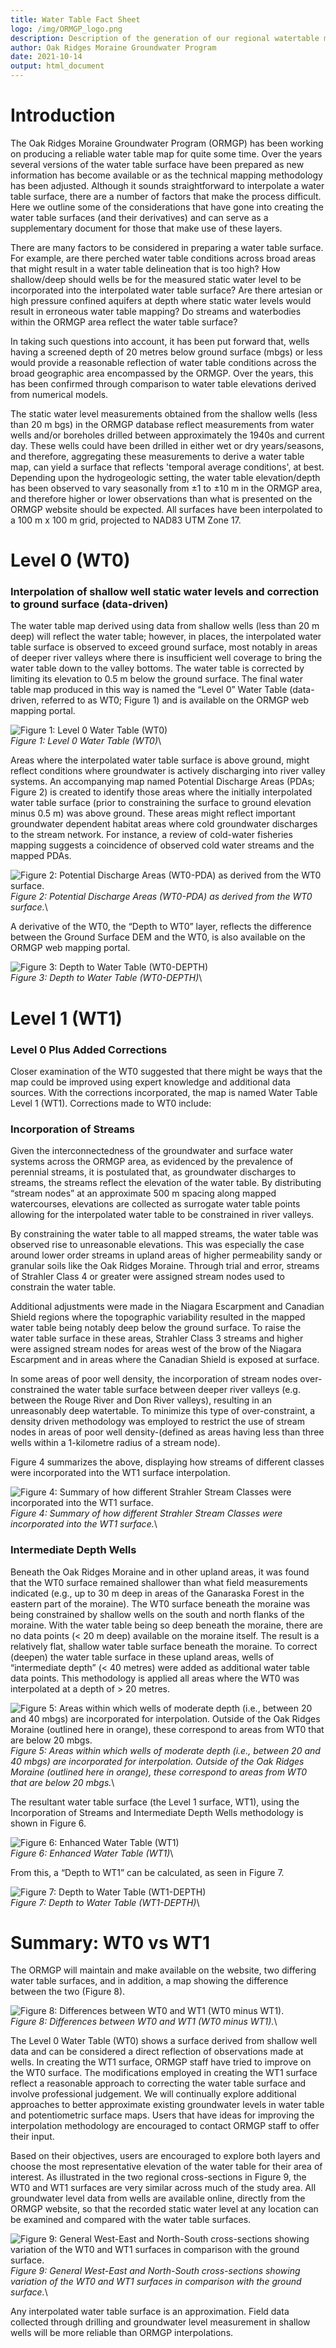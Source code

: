 ```yaml
---
title: Water Table Fact Sheet
logo: /img/ORMGP_logo.png
description: Description of the generation of our regional watertable map
author: Oak Ridges Moraine Groundwater Program
date: 2021-10-14
output: html_document
---
```



# Introduction

The Oak Ridges Moraine Groundwater Program (ORMGP) has been working on producing a reliable water table map for quite some time. Over the years several versions of the water table surface have been prepared as new information has become available or as the technical mapping methodology has been adjusted. Although it sounds straightforward to interpolate a water table surface, there are a number of factors that make the process difficult.  Here we outline some of the considerations that have gone into creating the water table surfaces (and their derivatives) and can serve as a supplementary document for those that make use of these layers.

There are many factors to be considered in preparing a water table surface. For example, are there perched water table conditions across broad areas that might result in a water table delineation that is too high? How shallow/deep should wells be for the measured static water level to be incorporated into the interpolated water table surface? Are there artesian or high pressure confined aquifers at depth where static water levels would result in erroneous water table mapping? Do streams and waterbodies within the ORMGP area reflect the water table surface?

In taking such questions into account, it has been put forward that, wells having a screened depth of 20 metres below ground surface (mbgs) or less would provide a reasonable reflection of water table conditions across the broad geographic area encompassed by the ORMGP. Over the years, this has been confirmed through comparison to water table elevations derived from numerical models. 

The static water level measurements obtained from the shallow wells (less than 20 m bgs) in the ORMGP database reflect measurements from water wells and/or boreholes drilled between approximately the 1940s and current day. These wells could have been drilled in either wet or dry years/seasons, and therefore, aggregating these measurements to derive a water table map, can yield a surface that reflects 'temporal average conditions', at best. Depending upon the hydrogeologic setting, the water table elevation/depth has been observed to vary seasonally from ±1 to ±10 m in the ORMGP area, and therefore higher or lower observations than what is presented on the ORMGP website should be expected. All surfaces have been interpolated to a 100 m x 100 m grid, projected to NAD83 UTM Zone 17.

# Level 0 (WT0) 
### Interpolation of shallow well static water levels and correction to ground surface (data-driven)

The water table map derived using data from shallow wells (less than 20 m deep) will reflect the water table; however, in places, the interpolated water table surface is observed to exceed ground surface, most notably in areas of deeper river valleys where there is insufficient well coverage to bring the water table down to the valley bottoms. The water table is corrected by limiting its elevation to 0.5 m below the ground surface. The final water table map produced in this way is named the “Level 0” Water Table (data-driven, referred to as WT0; Figure 1) and is available on the ORMGP web mapping portal.

![*Figure 1: Level 0 Water Table (WT0)*](https://raw.githubusercontent.com/OWRC/watertable/main/fig/f1.jpg)\
*Figure 1: Level 0 Water Table (WT0)*\

Areas where the interpolated water table surface is above ground, might reflect conditions where groundwater is actively discharging into river valley systems. An accompanying map named Potential Discharge Areas (PDAs; Figure 2) is created to identify those areas where the initially interpolated water table surface (prior to constraining the surface to ground elevation minus 0.5 m) was above ground. These areas might reflect important groundwater dependent habitat areas where cold groundwater discharges to the stream network. For instance, a review of cold-water fisheries mapping suggests a coincidence of observed cold water streams and the mapped PDAs. 

![*Figure 2: Potential Discharge Areas (WT0-PDA) as derived from the WT0 surface.*](https://raw.githubusercontent.com/OWRC/watertable/main/fig/f2.jpg)\
*Figure 2: Potential Discharge Areas (WT0-PDA) as derived from the WT0 surface.*\

A derivative of the WT0, the “Depth to WT0” layer, reflects the difference between the Ground Surface DEM and the WT0, is also available on the ORMGP web mapping portal.

![*Figure 3: Depth to Water Table (WT0-DEPTH)*](https://raw.githubusercontent.com/OWRC/watertable/main/fig/f3.jpg)\
*Figure 3: Depth to Water Table (WT0-DEPTH)*\



# Level 1 (WT1) 
### Level 0 Plus Added Corrections

Closer examination of the WT0 suggested that there might be ways that the map could be improved using expert knowledge and additional data sources. With the corrections incorporated, the map is named Water Table Level 1 (WT1). Corrections made to WT0 include:


### Incorporation of Streams

Given the interconnectedness of the groundwater and surface water systems across the ORMGP area, as evidenced by the prevalence of perennial streams, it is postulated that, as groundwater discharges to streams, the streams reflect the elevation of the water table. By distributing “stream nodes” at an approximate 500 m spacing along mapped watercourses, elevations are collected as surrogate water table points allowing for the interpolated water table to be constrained in river valleys. 

By constraining the water table to all mapped streams, the water table was observed rise to unreasonable elevations. This was especially the case around lower order streams in upland areas of higher permeability sandy or granular soils like the Oak Ridges Moraine. Through trial and error, streams of Strahler Class 4 or greater were assigned stream nodes used to constrain the water table.

Additional adjustments were made in the Niagara Escarpment and Canadian Shield regions where the topographic variability resulted in the mapped water table being notably deep below the ground surface. To raise the water table surface in these areas, Strahler Class 3 streams and higher were assigned stream nodes for areas west of the brow of the Niagara Escarpment and in areas where the Canadian Shield is exposed at surface.

In some areas of poor well density, the incorporation of stream nodes over-constrained the water table surface between deeper river valleys (e.g. between the Rouge River and Don River valleys), resulting in an unreasonably deep watertable. To minimize this type of over-constraint, a density driven methodology was employed to restrict the use of stream nodes in areas of poor well density-(defined as areas having less than three wells within a 1-kilometre radius of a stream node).

Figure 4 summarizes the above, displaying how streams of different classes were incorporated into the WT1 surface interpolation. 

![*Figure 4: Summary of how different Strahler Stream Classes were incorporated into the WT1 surface.*](https://raw.githubusercontent.com/OWRC/watertable/main/fig/f4.jpg)\
*Figure 4: Summary of how different Strahler Stream Classes were incorporated into the WT1 surface.*\


### Intermediate Depth Wells

Beneath the Oak Ridges Moraine and in other upland areas, it was found that the WT0 surface remained shallower than what field measurements indicated (e.g., up to 30 m deep in areas of the Ganaraska Forest in the eastern part of the moraine). The WT0 surface beneath the moraine was being constrained by shallow wells on the south and north flanks of the moraine. With the water table being so deep beneath the moraine, there are no data points (\< 20 m deep) available on the moraine itself. The result is a relatively flat, shallow water table surface beneath the moraine. To correct (deepen) the water table surface in these upland areas, wells of “intermediate depth” (\< 40 metres) were added as additional water table data points. This methodology is applied all areas where the WT0 was interpolated at a depth of \> 20 metres.

![*Figure 5: Areas within which wells of moderate depth (i.e., between 20 and 40 mbgs) are incorporated for interpolation. Outside of the Oak Ridges Moraine (outlined here in orange), these correspond to areas from WT0 that are below 20 mbgs.*](https://raw.githubusercontent.com/OWRC/watertable/main/fig/f5.jpg)\
*Figure 5: Areas within which wells of moderate depth (i.e., between 20 and 40 mbgs) are incorporated for interpolation. Outside of the Oak Ridges Moraine (outlined here in orange), these correspond to areas from WT0 that are below 20 mbgs.*\

The resultant water table surface (the Level 1 surface, WT1), using the Incorporation of Streams and Intermediate Depth Wells methodology is shown in Figure 6.

![*Figure 6: Enhanced Water Table (WT1)*](https://raw.githubusercontent.com/OWRC/watertable/main/fig/f6.jpg)\
*Figure 6: Enhanced Water Table (WT1)*\

From this, a “Depth to WT1” can be calculated, as seen in Figure 7.

![*Figure 7: Depth to Water Table (WT1-DEPTH)*](https://raw.githubusercontent.com/OWRC/watertable/main/fig/f7.jpg)\
*Figure 7: Depth to Water Table (WT1-DEPTH)*\


# Summary: WT0 vs WT1

The ORMGP will maintain and make available on the website, two differing water table surfaces, and in addition, a map showing the difference between the two (Figure 8). 

![*Figure 8: Differences between WT0 and WT1 (WT0 minus WT1).*](https://raw.githubusercontent.com/OWRC/watertable/main/fig/f8.jpg)\
*Figure 8: Differences between WT0 and WT1 (WT0 minus WT1).*\

The Level 0 Water Table (WT0) shows a surface derived from shallow well data and can be considered a direct reflection of observations made at wells. In creating the WT1 surface, ORMGP staff have tried to improve on the WT0 surface. The modifications employed in creating the WT1 surface reflect a reasonable approach to correcting the water table surface and involve professional judgement. We will continually explore additional approaches to better approximate existing groundwater levels in water table and potentiometric surface maps. Users that have ideas for improving the interpolation methodology are encouraged to contact ORMGP staff to offer their input.

Based on their objectives, users are encouraged to explore both layers and choose the most representative elevation of the water table for their area of interest. As illustrated in the two regional cross-sections in Figure 9, the WT0 and WT1 surfaces are very similar across much of the study area. All groundwater level data from wells are available online, directly from the ORMGP website, so that the recorded static water level at any location can be examined and compared with the water table surfaces.

![*Figure 9: General West-East and North-South cross-sections showing variation of the WT0 and WT1 surfaces in comparison with the ground surface.*](https://raw.githubusercontent.com/OWRC/watertable/main/fig/f9.jpg)\
*Figure 9: General West-East and North-South cross-sections showing variation of the WT0 and WT1 surfaces in comparison with the ground surface.*\

Any interpolated water table surface is an approximation. Field data collected through drilling and groundwater level measurement in shallow wells will be more reliable than ORMGP interpolations.
